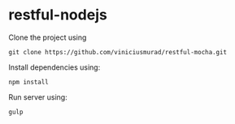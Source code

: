 # restful-nodejs

Clone the project using

``` git clone https://github.com/viniciusmurad/restful-mocha.git ```

Install dependencies using:

``` npm install ```

Run server using:

``` gulp ```
